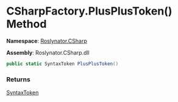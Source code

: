 # CSharpFactory\.PlusPlusToken\(\) Method

**Namespace**: [Roslynator.CSharp](../../README.md)

**Assembly**: Roslynator\.CSharp\.dll

```csharp
public static SyntaxToken PlusPlusToken()
```

### Returns

[SyntaxToken](https://docs.microsoft.com/en-us/dotnet/api/microsoft.codeanalysis.syntaxtoken)

